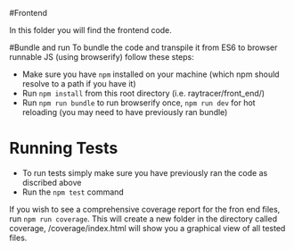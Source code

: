 #Frontend

In this folder you will find the frontend code.


#Bundle and run 
To bundle the code and transpile it from ES6 to browser runnable JS (using browserify) follow these steps:

* Make sure you have `npm` installed on your machine (which npm should resolve to a path if you have it)
* Run `npm install` from this root directory (i.e. raytracer/front_end/)
* Run `npm run bundle` to run browserify once, `npm run dev` for hot reloading (you may need to have previously ran bundle)


# Running Tests

* To run tests simply make sure you have previously ran the code as discribed above
* Run the `npm test` command

If you wish to see a comprehensive coverage report for the fron end files, run `npm run coverage`. This will create a new folder in the directory called coverage, /coverage/index.html will show you a graphical view of all tested files.

